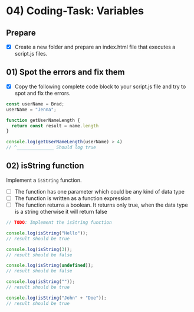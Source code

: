 # 04) Coding-Task: Variables

## Prepare

- [X] Create a new folder and prepare an index.html file that executes a script.js files.

## 01) Spot the errors and fix them

- [X] Copy the following complete code block to your script.js file and try to spot and fix the errors.

```js
const userName = Brad;
userName = "Jenna";

function getUserNameLength {
  return const result = name.length
}

console.log(getUserNameLength(userName) > 4)
// ^______________ Should log true
```

## 02) isString function

Implement a `isString` function.

- [ ] The function has one parameter which could be any kind of data type
- [ ] The function is written as a function expression
- [ ] The function returns a boolean. It returns only true, when the data type is a string otherwise it will return false

```js
// TODO: Implement the isString function

console.log(isString("Hello"));
// result should be true

console.log(isString(3));
// result should be false

console.log(isString(undefined));
// result should be false

console.log(isString(""));
// result should be true

console.log(isString("John" + "Doe"));
// result should be true
```